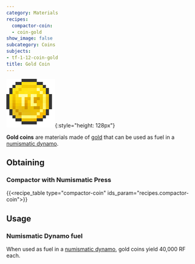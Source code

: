 ```yaml
---
category: Materials
recipes:
  compactor-coin:
  - coin-gold
show_image: false
subcategory: Coins
subjects:
- tf-1-12-coin-gold
title: Gold Coin
---
```


![Gold coin](/assets/images/docs/1.12/thermal-foundation/coin-gold.png){:style="height: 128px"}


**Gold coins** are materials made of
[gold](https://minecraft.gamepedia.com/Gold_Ingot) that can be used as fuel in a
[numismatic dynamo](../../thermal-expansion/numismatic-dynamo/).


Obtaining
---------

### Compactor with Numismatic Press
{{<recipe_table type="compactor-coin" ids_param="recipes.compactor-coin">}}


Usage
-----

### Numismatic Dynamo fuel
When used as fuel in a [numismatic dynamo](../../thermal-expansion/numismatic-dynamo/), gold coins
yield 40,000 RF each.
